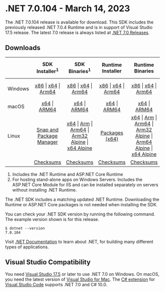 # .NET 7.0.104 - March 14, 2023

The .NET 7.0.104 release is available for download. This SDK includes the previously released .NET 7.0.4 Runtime and is in support of Visual Studio 17.5 release. The latest 7.0 release is always listed at [.NET 7.0 Releases](../README.md).

## Downloads

|           | SDK Installer<sup>1</sup>                        | SDK Binaries<sup>1</sup>                 | Runtime Installer                                        | Runtime Binaries                                 | ASP.NET Core Runtime           |Windows Desktop Runtime          |
| --------- | :------------------------------------------:     | :----------------------:                 | :---------------------------:                            | :-------------------------:                      | :-----------------:            | :-----------------:            |
| Windows   | [x86][dotnet-sdk-win-x86.exe] \| [x64][dotnet-sdk-win-x64.exe] \| [Arm64][dotnet-sdk-win-arm64.exe] | [x86][dotnet-sdk-win-x86.zip] \| [x64][dotnet-sdk-win-x64.zip] \|  [Arm64][dotnet-sdk-win-arm64.zip] | [x86][dotnet-runtime-win-x86.exe] \| [x64][dotnet-runtime-win-x64.exe] \| [Arm64][dotnet-runtime-win-arm64.exe] | [x86][dotnet-runtime-win-x86.zip] \| [x64][dotnet-runtime-win-x64.zip] \| [Arm64][dotnet-runtime-win-arm64.zip] | [x86][aspnetcore-runtime-win-x86.exe] \| [x64][aspnetcore-runtime-win-x64.exe] \|<br/> [Hosting Bundle][dotnet-hosting-win.exe]<sup>2</sup> | [x86][windowsdesktop-runtime-win-x86.exe] \| [x64][windowsdesktop-runtime-win-x64.exe] \| [Arm64][windowsdesktop-runtime-win-arm64.exe] |
| macOS     | [x64][dotnet-sdk-osx-x64.pkg] \| [ARM64][dotnet-sdk-osx-arm64.pkg] | [x64][dotnet-sdk-osx-x64.tar.gz] \| [ARM64][dotnet-sdk-osx-arm64.tar.gz]  | [x64][dotnet-runtime-osx-x64.pkg] \| [ARM64][dotnet-runtime-osx-arm64.pkg] | [x64][dotnet-runtime-osx-x64.tar.gz] \| [ARM64][dotnet-runtime-osx-arm64.tar.gz]| [x64][aspnetcore-runtime-osx-x64.tar.gz] \| [ARM64][aspnetcore-runtime-osx-arm64.tar.gz] | - |<sup>1</sup>
| Linux     |  [Snap and Package Manager](../install-linux.md)  | [x64][dotnet-sdk-linux-x64.tar.gz] \| [Arm][dotnet-sdk-linux-arm.tar.gz]  \| [Arm64][dotnet-sdk-linux-arm64.tar.gz] \| [Arm32 Alpine][dotnet-sdk-linux-musl-arm.tar.gz]  \| [x64 Alpine][dotnet-sdk-linux-musl-x64.tar.gz] | [Packages (x64)][linux-packages] | [x64][dotnet-runtime-linux-x64.tar.gz] \| [Arm][dotnet-runtime-linux-arm.tar.gz] \| [Arm64][dotnet-runtime-linux-arm64.tar.gz] \| [Arm32 Alpine][dotnet-runtime-linux-musl-arm.tar.gz] \| [Arm64 Alpine][dotnet-runtime-linux-musl-arm64.tar.gz] \| [x64 Alpine][dotnet-runtime-linux-musl-x64.tar.gz]  | [x64][aspnetcore-runtime-linux-x64.tar.gz]<sup>1</sup>  \| [Arm][aspnetcore-runtime-linux-arm.tar.gz]<sup>1</sup> \| [Arm64][aspnetcore-runtime-linux-arm64.tar.gz]<sup>1</sup> \| [x64 Alpine][aspnetcore-runtime-linux-musl-x64.tar.gz] | - | <sup>1</sup> |
|  | [Checksums][checksums-sdk]                             | [Checksums][checksums-sdk]                                      | [Checksums][checksums-runtime]                             | [Checksums][checksums-runtime]  | [Checksums][checksums-runtime]  | [Checksums][checksums-runtime]


1. Includes the .NET Runtime and ASP.NET Core Runtime
2. For hosting stand-alone apps on Windows Servers. Includes the ASP.NET Core Module for IIS and can be installed separately on servers without installing .NET Runtime.


The .NET SDK includes a matching updated .NET Runtime. Downloading the Runtime or ASP.NET Core packages is not needed when installing the SDK.

You can check your .NET SDK version by running the following command. The example version shown is for this release.

```console
$ dotnet --version
7.0.104
```
Visit [.NET Documentation](https://learn.microsoft.com/dotnet/) to learn about .NET, for building many different types of applications.


## Visual Studio Compatibility

You need [Visual Studio 17.5](https://visualstudio.microsoft.com) or later to use .NET 7.0 on Windows. On macOS, you need the latest version of [Visual Studio for Mac](https://visualstudio.microsoft.com/vs/mac/). The [C# extension](https://code.visualstudio.com/docs/languages/dotnet) for [Visual Studio Code](https://code.visualstudio.com/) supports .NET 7.0 and C# 10.0.


[blob-runtime]: https://dotnetcli.blob.core.windows.net/dotnet/Runtime/
[blob-sdk]: https://dotnetcli.blob.core.windows.net/dotnet/Sdk/
[release-notes]: https://github.com/dotnet/core/blob/main/release-notes/7.0/7.0.4/7.0.104.md

[checksums-runtime]: https://dotnetcli.blob.core.windows.net/dotnet/checksums/7.0.4-sha.txt
[checksums-sdk]: https://dotnetcli.blob.core.windows.net/dotnet/checksums/7.0.4-sha.txt

[linux-install]: https://learn.microsoft.com/dotnet/core/install/linux
[linux-setup]: https://github.com/dotnet/core/blob/main/Documentation/linux-setup.md

[dotnet-blog]:  https://devblogs.microsoft.com/dotnet/february-2023-updates/
[aspnet-blog]: https://devblogs.microsoft.com/dotnet/announcing-asp-net-core-in-net-6/
[maui-blog]: https://devblogs.microsoft.com/dotnet/update-on-dotnet-maui/

[linux-packages]: ../install-linux.md


[//]: # ( Runtime 7.0.4)
[dotnet-runtime-linux-arm.tar.gz]: https://download.visualstudio.microsoft.com/download/pr/8d45c40c-50e0-4c34-a8e7-02874823ec38/542e091c925c69e529533480c187068b/dotnet-runtime-7.0.4-linux-arm.tar.gz
[dotnet-runtime-linux-arm64.tar.gz]: https://download.visualstudio.microsoft.com/download/pr/47a77eda-2e32-4106-bc84-375b873a9839/c6d88de403b103248f67f429507ea269/dotnet-runtime-7.0.4-linux-arm64.tar.gz
[dotnet-runtime-linux-musl-arm.tar.gz]: https://download.visualstudio.microsoft.com/download/pr/46c1ae9c-ba38-45a8-8250-c6cc3306081e/c60f75badddd909d308671ecb4f2faed/dotnet-runtime-7.0.4-linux-musl-arm.tar.gz
[dotnet-runtime-linux-musl-arm64.tar.gz]: https://download.visualstudio.microsoft.com/download/pr/31fcb8d1-489d-47a9-a6f7-230daa67c77a/b9dc027228cb8a0defedeeb8b658280c/dotnet-runtime-7.0.4-linux-musl-arm64.tar.gz
[dotnet-runtime-linux-musl-x64.tar.gz]: https://download.visualstudio.microsoft.com/download/pr/5626a791-2469-436e-bba8-d020f244b51b/f6b7f1d3921160a5f097d6f5e3a76b65/dotnet-runtime-7.0.4-linux-musl-x64.tar.gz
[dotnet-runtime-linux-x64.tar.gz]: https://download.visualstudio.microsoft.com/download/pr/08c89e27-b593-438e-8303-af765b90e5da/28b1b06748b86a694ac4ddf43d546a32/dotnet-runtime-7.0.4-linux-x64.tar.gz
[dotnet-runtime-osx-arm64.pkg]: https://download.visualstudio.microsoft.com/download/pr/e3f2fe23-5f8f-472a-8c90-e2fd71840bbe/b8cea84bdfa8f27dc68c44ec7faa32f9/dotnet-runtime-7.0.4-osx-arm64.pkg
[dotnet-runtime-osx-arm64.tar.gz]: https://download.visualstudio.microsoft.com/download/pr/bf2d81d2-d793-43c6-af0f-763a48e1fdea/0457d06cc4e7dea7fff49e944691c72e/dotnet-runtime-7.0.4-osx-arm64.tar.gz
[dotnet-runtime-osx-x64.pkg]: https://download.visualstudio.microsoft.com/download/pr/417ba51a-bd56-4386-87a7-612d715189f0/48f92194b309e878f16a00956de8d1ce/dotnet-runtime-7.0.4-osx-x64.pkg
[dotnet-runtime-osx-x64.tar.gz]: https://download.visualstudio.microsoft.com/download/pr/e4dd643a-16b8-4f1e-ba38-cdbe32cc24df/67b307accc4abbbc2238310d6ea3c516/dotnet-runtime-7.0.4-osx-x64.tar.gz
[dotnet-runtime-win-arm64.exe]: https://download.visualstudio.microsoft.com/download/pr/aa70e646-6d6d-49f2-a7e5-5cad90f3783b/309665ecddef746789a848f7a8cca610/dotnet-runtime-7.0.4-win-arm64.exe
[dotnet-runtime-win-arm64.zip]: https://download.visualstudio.microsoft.com/download/pr/6c19b8ad-c3d1-4262-9fc2-5e42a8b77eb4/a136c7f489c00c5dcb914cfcf1ead671/dotnet-runtime-7.0.4-win-arm64.zip
[dotnet-runtime-win-x64.exe]: https://download.visualstudio.microsoft.com/download/pr/7e842a78-9877-4b82-8450-f3311b406a6f/83352282a0bdf1e5f9dfc5fcc88dc83f/dotnet-runtime-7.0.4-win-x64.exe
[dotnet-runtime-win-x64.zip]: https://download.visualstudio.microsoft.com/download/pr/88beaec3-b636-4b17-bdc5-ad8563c11155/0b4e765664b4961b50e167367dcef927/dotnet-runtime-7.0.4-win-x64.zip
[dotnet-runtime-win-x86.exe]: https://download.visualstudio.microsoft.com/download/pr/a44ad7c4-c079-4299-a5a5-669d53707f76/9a94eeb3cdf9529d40e8020a3b8f6c61/dotnet-runtime-7.0.4-win-x86.exe
[dotnet-runtime-win-x86.zip]: https://download.visualstudio.microsoft.com/download/pr/d8163d38-8eca-4ed3-ad81-d25140adf370/9652bb2338e2d7fe2eb53d8d05a2b6ba/dotnet-runtime-7.0.4-win-x86.zip

[//]: # ( WindowsDesktop 7.0.4)
[windowsdesktop-runtime-win-arm64.exe]: https://download.visualstudio.microsoft.com/download/pr/f9e5d878-12fa-4c6a-889c-3c03c22cecb9/0ccb0a599375a19ba34dbbb318864297/windowsdesktop-runtime-7.0.4-win-arm64.exe
[windowsdesktop-runtime-win-arm64.zip]: https://download.visualstudio.microsoft.com/download/pr/7dfbd2fc-fcd9-4da4-ad0f-a3c833041628/04bd1c17ffc04250efb90afff9c4c52a/windowsdesktop-runtime-7.0.4-win-arm64.zip
[windowsdesktop-runtime-win-x64.exe]: https://download.visualstudio.microsoft.com/download/pr/b6a55627-12de-482a-aea8-17d635f4b775/d8798c0c796a945c657d04438cf9b84d/windowsdesktop-runtime-7.0.4-win-x64.exe
[windowsdesktop-runtime-win-x64.zip]: https://download.visualstudio.microsoft.com/download/pr/ae6eaae5-3dbb-4ddf-8ce1-be529fbfdc69/50615bf1b6806d16d2258476005037cd/windowsdesktop-runtime-7.0.4-win-x64.zip
[windowsdesktop-runtime-win-x86.exe]: https://download.visualstudio.microsoft.com/download/pr/9c8d474f-e58f-4ab2-ab3c-f6c2c8616910/41b492e1c41083c823d56162c700de57/windowsdesktop-runtime-7.0.4-win-x86.exe
[windowsdesktop-runtime-win-x86.zip]: https://download.visualstudio.microsoft.com/download/pr/41ca2de4-1a26-45a8-a92d-5dc91ab2fe19/6f57a2c4bfa4fc16754f8f23540e1bcf/windowsdesktop-runtime-7.0.4-win-x86.zip

[//]: # ( ASP 7.0.4)
[aspnetcore-runtime-linux-arm.tar.gz]: https://download.visualstudio.microsoft.com/download/pr/43013763-849e-4d6e-b21c-0222eeda0624/6e1be378246de9af8d26df611107a3f3/aspnetcore-runtime-7.0.4-linux-arm.tar.gz
[aspnetcore-runtime-linux-arm64.tar.gz]: https://download.visualstudio.microsoft.com/download/pr/639aae36-b8fe-4bb7-86d7-0216554b6183/3b5caffe27bb78bbb10aff729d65ae03/aspnetcore-runtime-7.0.4-linux-arm64.tar.gz
[aspnetcore-runtime-linux-musl-arm.tar.gz]: https://download.visualstudio.microsoft.com/download/pr/e4e56097-5a2c-47da-a031-da327545ab5f/804efe030b9eb210024c3fd88aeea1bc/aspnetcore-runtime-7.0.4-linux-musl-arm.tar.gz
[aspnetcore-runtime-linux-musl-arm64.tar.gz]: https://download.visualstudio.microsoft.com/download/pr/08c2aee5-4a0c-4433-9772-e0cd5670bf8a/a849803916e33be03c176968ee7a5c6a/aspnetcore-runtime-7.0.4-linux-musl-arm64.tar.gz
[aspnetcore-runtime-linux-musl-x64.tar.gz]: https://download.visualstudio.microsoft.com/download/pr/68c9f0b5-105d-47a6-b8c2-32e045ffbc89/19e0050e885bd52508b77ab8296d6571/aspnetcore-runtime-7.0.4-linux-musl-x64.tar.gz
[aspnetcore-runtime-linux-x64.tar.gz]: https://download.visualstudio.microsoft.com/download/pr/f2e33ca2-e597-4d7c-b34d-60e47b5fe2fc/a22feac281b4bf63c8b5195a30e6cce1/aspnetcore-runtime-7.0.4-linux-x64.tar.gz
[aspnetcore-runtime-osx-arm64.tar.gz]: https://download.visualstudio.microsoft.com/download/pr/d70d5370-7f1c-4fd9-88cb-504569112323/32a23f276392a1fb04f2f3cdd35f961b/aspnetcore-runtime-7.0.4-osx-arm64.tar.gz
[aspnetcore-runtime-osx-x64.tar.gz]: https://download.visualstudio.microsoft.com/download/pr/eb055f27-b58f-47db-b291-91a2700396a4/7b313614b3ba0cd2f9e57b288c82f0b7/aspnetcore-runtime-7.0.4-osx-x64.tar.gz
[aspnetcore-runtime-win-arm64.zip]: https://download.visualstudio.microsoft.com/download/pr/25c0c79c-1a55-4ba2-b106-46fb689fdce7/8a76691d8d209295d2ca2c50b6b4a9c6/aspnetcore-runtime-7.0.4-win-arm64.zip
[aspnetcore-runtime-win-x64.exe]: https://download.visualstudio.microsoft.com/download/pr/1c260404-69d2-4c07-979c-644846ba1f46/7d27639ac67f1e502b83a738406da0ee/aspnetcore-runtime-7.0.4-win-x64.exe
[aspnetcore-runtime-win-x64.zip]: https://download.visualstudio.microsoft.com/download/pr/807a366a-ecf2-4704-a468-fc78ea832e79/b3b845fedd389cd76945d379683ae291/aspnetcore-runtime-7.0.4-win-x64.zip
[aspnetcore-runtime-win-x86.exe]: https://download.visualstudio.microsoft.com/download/pr/771de8e0-6c27-435f-8471-32e360408e15/4f84ca38b7988cc602d1ca62c0469ad2/aspnetcore-runtime-7.0.4-win-x86.exe
[aspnetcore-runtime-win-x86.zip]: https://download.visualstudio.microsoft.com/download/pr/06d0f0fd-1840-47ec-938e-8c6103628d0f/253b21ce98e3ed91ea68aad3e4124305/aspnetcore-runtime-7.0.4-win-x86.zip
[dotnet-hosting-win.exe]: https://download.visualstudio.microsoft.com/download/pr/d97e0776-b316-4c41-a067-202eb027b968/e9694b0aa94e4b814f980f9ec3d3f400/dotnet-hosting-7.0.4-win.exe


[//]: # ( SDK 7.0.104)
[dotnet-sdk-linux-arm.tar.gz]: https://download.visualstudio.microsoft.com/download/pr/66b23fdf-44d7-4aad-a963-2b1db7302ecf/6ef05a379a4411a1aec40dc8d4f2eb51/dotnet-sdk-7.0.104-linux-arm.tar.gz
[dotnet-sdk-linux-arm64.tar.gz]: https://download.visualstudio.microsoft.com/download/pr/7134a248-8879-43d5-99a0-4db4cd63785d/12da11c75491e290eb962a0e684cb9fd/dotnet-sdk-7.0.104-linux-arm64.tar.gz
[dotnet-sdk-linux-musl-arm.tar.gz]: https://download.visualstudio.microsoft.com/download/pr/b82839f8-36eb-410c-ac2e-5f95060d057a/edcea6638b732dfe5c21aa232bbf68e4/dotnet-sdk-7.0.104-linux-musl-arm.tar.gz
[dotnet-sdk-linux-musl-arm64.tar.gz]: https://download.visualstudio.microsoft.com/download/pr/4de503f4-25bc-4151-a97a-5efbfbc3a116/c2ad1ccb3f69f67e2b6d4674563ecedb/dotnet-sdk-7.0.104-linux-musl-arm64.tar.gz
[dotnet-sdk-linux-musl-x64.tar.gz]: https://download.visualstudio.microsoft.com/download/pr/43359b9f-f4e6-416e-b0c0-8d38166ddc77/103ce9765e7b3a4d889d02fdf727057c/dotnet-sdk-7.0.104-linux-musl-x64.tar.gz
[dotnet-sdk-linux-x64.tar.gz]: https://download.visualstudio.microsoft.com/download/pr/83715ea1-0ea1-4f45-9110-a346c8dc3721/44319b982c7779caf71b96dddbe9313f/dotnet-sdk-7.0.104-linux-x64.tar.gz
[dotnet-sdk-osx-arm64.pkg]: https://download.visualstudio.microsoft.com/download/pr/0a0918d4-885d-4bf3-9035-403672abeeb2/9bcc40947fc82af1cbb42ab0b56651b2/dotnet-sdk-7.0.104-osx-arm64.pkg
[dotnet-sdk-osx-arm64.tar.gz]: https://download.visualstudio.microsoft.com/download/pr/6946c3f5-dad4-4f65-939b-10be0ed81b6a/0ca6b9e3ba86d1ca91db8525781210fb/dotnet-sdk-7.0.104-osx-arm64.tar.gz
[dotnet-sdk-osx-x64.pkg]: https://download.visualstudio.microsoft.com/download/pr/ebb60c9d-97cb-4a0c-8e1e-023aebaca4dd/daee1c894a615841c9d8602c311d57e7/dotnet-sdk-7.0.104-osx-x64.pkg
[dotnet-sdk-osx-x64.tar.gz]: https://download.visualstudio.microsoft.com/download/pr/23fde16a-2f08-4c1a-b9a7-ce66c1a394bb/b2117ae117f2746302d937b736caec33/dotnet-sdk-7.0.104-osx-x64.tar.gz
[dotnet-sdk-win-arm64.exe]: https://download.visualstudio.microsoft.com/download/pr/b84274fc-0a4b-4c25-bebe-8860f6c1f029/97bda201410aec85ae886d8ea5ac2b32/dotnet-sdk-7.0.104-win-arm64.exe
[dotnet-sdk-win-arm64.zip]: https://download.visualstudio.microsoft.com/download/pr/58411c8e-1f7b-4790-99ea-f6618cf0a093/2cf6832388ad48d2748235f288bdfa26/dotnet-sdk-7.0.104-win-arm64.zip
[dotnet-sdk-win-x64.exe]: https://download.visualstudio.microsoft.com/download/pr/72c110a3-e7c0-4fee-b45b-bdd7d4f443c2/55c40827bc30d65be5243794d039433a/dotnet-sdk-7.0.104-win-x64.exe
[dotnet-sdk-win-x64.zip]: https://download.visualstudio.microsoft.com/download/pr/efe88a72-3d40-4353-9ecf-c9c28facbe9c/026ad9510ccc469adf54356caf3390ef/dotnet-sdk-7.0.104-win-x64.zip
[dotnet-sdk-win-x86.exe]: https://download.visualstudio.microsoft.com/download/pr/32ef1bd0-86ed-4720-9850-453ecbc805c7/03159efe0de07c09094182df269e1380/dotnet-sdk-7.0.104-win-x86.exe
[dotnet-sdk-win-x86.zip]: https://download.visualstudio.microsoft.com/download/pr/a08b9e25-beef-4341-8dad-8a32ac8a6366/3acf81b00e45560c4b5a9eb7231950ac/dotnet-sdk-7.0.104-win-x86.zip


